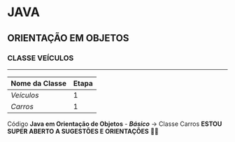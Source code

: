 # **JAVA**
## ORIENTAÇÃO EM OBJETOS
### CLASSE VEÍCULOS
---
**Nome da Classe** | **Etapa**
---|---
_Veículos_ | 1
_Carros_ | 1

Código **Java em Orientação de Objetos** - __*Básico*__ -> Classe Carros
**ESTOU SUPER ABERTO A SUGESTÕES E ORIENTAÇÕES** :fist_right::fist_left: 
